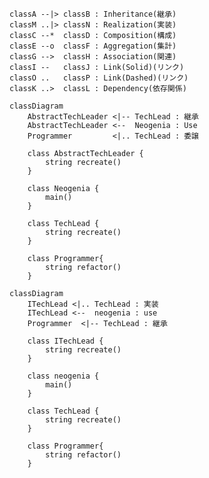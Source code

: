     classA --|> classB : Inheritance(継承)
    classM ..|> classN : Realization(実装)
    classC --*  classD : Composition(構成)
    classE --o  classF : Aggregation(集計)
    classG -->  classH : Association(関連)
    classI --   classJ : Link(Solid)(リンク)
    classO ..   classP : Link(Dashed)(リンク)
    classK ..>  classL : Dependency(依存関係)

```mermaid
classDiagram
    AbstractTechLeader <|-- TechLead : 継承
    AbstractTechLeader <--  Neogenia : Use
    Programmer         <|.. TechLead : 委譲

    class AbstractTechLeader {
        string recreate()
    }

    class Neogenia {
        main()
    }

    class TechLead {
        string recreate()
    }

    class Programmer{
        string refactor()
    }
```

```mermaid
classDiagram
    ITechLead <|.. TechLead : 実装
    ITechLead <--  neogenia : use
    Programmer  <|-- TechLead : 継承

    class ITechLead {
        string recreate()
    }

    class neogenia {
        main()
    }

    class TechLead {
        string recreate()
    }

    class Programmer{
        string refactor()
    }

```
